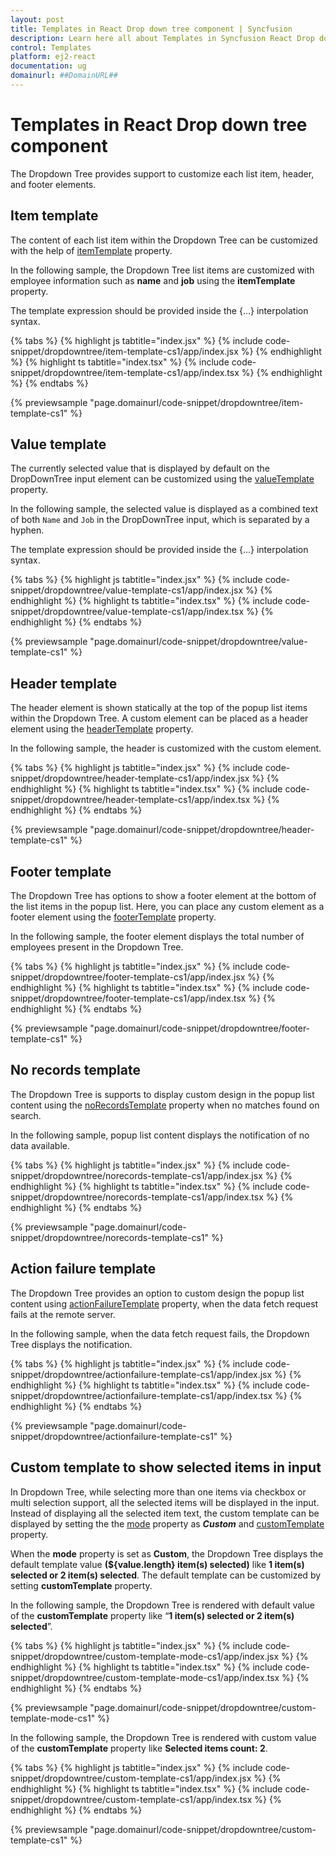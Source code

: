 ```yaml
---
layout: post
title: Templates in React Drop down tree component | Syncfusion
description: Learn here all about Templates in Syncfusion React Drop down tree component of Syncfusion Essential JS 2 and more.
control: Templates 
platform: ej2-react
documentation: ug
domainurl: ##DomainURL##
---
```


# Templates in React Drop down tree component

The Dropdown Tree provides support to customize each list item, header, and footer elements.

## Item template

The content of each list item within the Dropdown Tree can be customized with the help of [itemTemplate](https://ej2.syncfusion.com/react/documentation/api/drop-down-tree#itemtemplate) property.

In the following sample, the Dropdown Tree list items are customized with employee information such as **name** and **job** using the **itemTemplate** property.

The template expression should be provided inside the {...} interpolation syntax.

{% tabs %}
{% highlight js tabtitle="index.jsx" %}
{% include code-snippet/dropdowntree/item-template-cs1/app/index.jsx %}
{% endhighlight %}
{% highlight ts tabtitle="index.tsx" %}
{% include code-snippet/dropdowntree/item-template-cs1/app/index.tsx %}
{% endhighlight %}
{% endtabs %}

 {% previewsample "page.domainurl/code-snippet/dropdowntree/item-template-cs1" %}

## Value template

The currently selected value that is displayed by default on the DropDownTree input element can be customized using the [valueTemplate](https://ej2.syncfusion.com/react/documentation/api/drop-down-tree#valuetemplate) property.

In the following sample, the selected value is displayed as a combined text of both `Name` and `Job` in the DropDownTree input, which is separated by a hyphen.

The template expression should be provided inside the {...} interpolation syntax.

{% tabs %}
{% highlight js tabtitle="index.jsx" %}
{% include code-snippet/dropdowntree/value-template-cs1/app/index.jsx %}
{% endhighlight %}
{% highlight ts tabtitle="index.tsx" %}
{% include code-snippet/dropdowntree/value-template-cs1/app/index.tsx %}
{% endhighlight %}
{% endtabs %}

{% previewsample "page.domainurl/code-snippet/dropdowntree/value-template-cs1" %}

## Header template

The header element is shown statically at the top of the popup list items within the Dropdown Tree. A custom element can be placed as a header element using the [headerTemplate](https://ej2.syncfusion.com/react/documentation/api/drop-down-tree/#headertemplate) property.

In the following sample, the header is customized with the custom element.

{% tabs %}
{% highlight js tabtitle="index.jsx" %}
{% include code-snippet/dropdowntree/header-template-cs1/app/index.jsx %}
{% endhighlight %}
{% highlight ts tabtitle="index.tsx" %}
{% include code-snippet/dropdowntree/header-template-cs1/app/index.tsx %}
{% endhighlight %}
{% endtabs %}

 {% previewsample "page.domainurl/code-snippet/dropdowntree/header-template-cs1" %}

## Footer template

The Dropdown Tree has options to show a footer element at the bottom of the list items in the popup list. Here, you can place any custom element as a footer element using the [footerTemplate](https://ej2.syncfusion.com/react/documentation/api/drop-down-tree/#footertemplate) property.

In the following sample, the footer element displays the total number of employees present in the Dropdown Tree.

{% tabs %}
{% highlight js tabtitle="index.jsx" %}
{% include code-snippet/dropdowntree/footer-template-cs1/app/index.jsx %}
{% endhighlight %}
{% highlight ts tabtitle="index.tsx" %}
{% include code-snippet/dropdowntree/footer-template-cs1/app/index.tsx %}
{% endhighlight %}
{% endtabs %}

 {% previewsample "page.domainurl/code-snippet/dropdowntree/footer-template-cs1" %}

## No records template

The Dropdown Tree is supports to display custom design in the popup list content using the [noRecordsTemplate](https://ej2.syncfusion.com/react/documentation/api/drop-down-tree/#norecordstemplate) property when no matches found on search.

In the following sample, popup list content displays the notification of no data available.

{% tabs %}
{% highlight js tabtitle="index.jsx" %}
{% include code-snippet/dropdowntree/norecords-template-cs1/app/index.jsx %}
{% endhighlight %}
{% highlight ts tabtitle="index.tsx" %}
{% include code-snippet/dropdowntree/norecords-template-cs1/app/index.tsx %}
{% endhighlight %}
{% endtabs %}

 {% previewsample "page.domainurl/code-snippet/dropdowntree/norecords-template-cs1" %}

## Action failure template

The Dropdown Tree provides an option to custom design the popup list content using [actionFailureTemplate](https://ej2.syncfusion.com/react/documentation/api/drop-down-tree/#actionfailuretemplate) property, when the data fetch request fails at the remote server.

In the following sample, when the data fetch request fails, the Dropdown Tree displays the notification.

{% tabs %}
{% highlight js tabtitle="index.jsx" %}
{% include code-snippet/dropdowntree/actionfailure-template-cs1/app/index.jsx %}
{% endhighlight %}
{% highlight ts tabtitle="index.tsx" %}
{% include code-snippet/dropdowntree/actionfailure-template-cs1/app/index.tsx %}
{% endhighlight %}
{% endtabs %}

 {% previewsample "page.domainurl/code-snippet/dropdowntree/actionfailure-template-cs1" %}

## Custom template to show selected items in input

In Dropdown Tree, while selecting more than one items via checkbox or multi selection support, all the selected items will be displayed in the input. Instead of displaying all the selected item text, the custom template can be displayed by setting the the [mode](https://ej2.syncfusion.com/react/documentation/api/drop-down-tree/#mode) property as ***Custom*** and [customTemplate](https://ej2.syncfusion.com/react/documentation/api/drop-down-tree/#customTemplate) property.

When the **mode** property is set as **Custom**, the Dropdown Tree displays the default template value **(${value.length} item(s) selected)** like **1 item(s) selected or 2 item(s) selected**. The default template can be customized by setting **customTemplate**  property.

In the following sample, the Dropdown Tree is rendered with default value of the **customTemplate** property like “**1 item(s) selected or 2 item(s) selected**”.

{% tabs %}
{% highlight js tabtitle="index.jsx" %}
{% include code-snippet/dropdowntree/custom-template-mode-cs1/app/index.jsx %}
{% endhighlight %}
{% highlight ts tabtitle="index.tsx" %}
{% include code-snippet/dropdowntree/custom-template-mode-cs1/app/index.tsx %}
{% endhighlight %}
{% endtabs %}

 {% previewsample "page.domainurl/code-snippet/dropdowntree/custom-template-mode-cs1" %}

In the following sample, the Dropdown Tree is rendered with custom value of the **customTemplate** property like **Selected items count: 2**.

{% tabs %}
{% highlight js tabtitle="index.jsx" %}
{% include code-snippet/dropdowntree/custom-template-cs1/app/index.jsx %}
{% endhighlight %}
{% highlight ts tabtitle="index.tsx" %}
{% include code-snippet/dropdowntree/custom-template-cs1/app/index.tsx %}
{% endhighlight %}
{% endtabs %}

 {% previewsample "page.domainurl/code-snippet/dropdowntree/custom-template-cs1" %}
